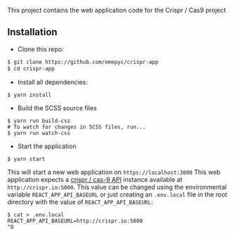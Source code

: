 This project contains the web application code for the Crispr / Cas9 project


## Installation

- Clone this repo:

```bash
$ git clone https://github.com/emepyc/crispr-app
$ cd crispr-app 
```

- Install all dependencies:

```shell
$ yarn install
```

- Build the SCSS source files

```
$ yarn run build-css
# To watch for changes in SCSS files, run...
$ yarn run watch-css 
```

- Start the application

```
$ yarn start
```

This will start a new web application on `https://localhost:3000`
This web application expects a [crispr / cas-9 API](https://docs.google.com/document/d/1-PNpwzvO4tgWuh2M2qC5eBdjGzFTQkcyFk5HYSTbdh4/edit) instance available at `http://crispr.io:5000`. This value can be changed using the environmental variable `REACT_APP_API_BASEURL` or just creating an `.env.local` file in the root directory with the value of `REACT_APP_API_BASEURL`:

```
$ cat > .env.local
REACT_APP_API_BASEURL=http://crispr.io:5000
^D
``` 
